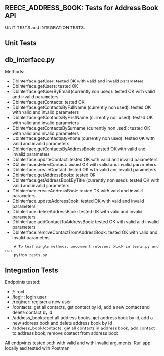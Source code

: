 ## REECE_ADDRESS_BOOK: Tests for Address Book API

UNIT TESTS and INTEGRATION TESTS.

Unit Tests
------------

db_interface.py
---------------

Methods:
- DbInterface.getUser: tested OK with valid and invalid parameters
- DbInterface.getUsers: tested OK
- DbInterface.getUserByEmail (currently non used): tested OK with valid and invalid parameters
- DbInterface.getContacts: tested OK
- DbInterface.getContactsByFullName (currently non used): tested OK with valid and invalid parameters
- DbInterface.getContactsByFirstName (currently non used): tested OK with valid and invalid parameters
- DbInterface.getContactsBySurname (currently non used): tested OK with valid and invalid parameters
- DbInterface.getContactsByPhone (currently non used): tested OK with valid and invalid parameters
- DbInterface.getContactsByAddressBook: tested OK with valid and invalid parameters
- DbInterface.updateContact: tested OK with valid and invalid parameters
- DbInterface.deleteContact: tested OK with valid and invalid parameters
- DbInterface.createContact: tested OK with valid and invalid parameters
- DbInterface.getAddressBooks: tested OK
- DbInterface.getAddressBookByTitle (currently non used): tested OK with valid and invalid parameters
- DbInterface.createAddressBook: tested OK with valid and invalid parameters
- DbInterface.updateAddressBook: tested OK with valid and invalid parameters
- DbInterface.deleteAddressBook: tested OK with valid and invalid parameters
- DbInterface.addContactToAddressBook: tested OK with valid and invalid parameters
- DbInterface.removeContactFromAddressBook: tested OK with valid and invalid parameters

```plain
    # To test single methods, uncomment relevant block in tests.py and run
    python tests.py
```

Integration Tests
-----------------

Endpoints tested:
- /: root
- /login: login user
- /register: register a new user
- /contacts: get all contacts, get contact by id, add a new contact and delete contact by id
- /address_books: get all address books, get address book by id, add a new address book and delete address book by id
- /address_book/contacts: get all contacts in address book, add contact to address book, remove contact from address book

All endpoints tested both with valid and with invalid arguments.
Run app locally and tested with Postman.
